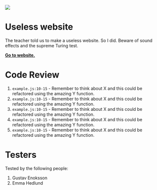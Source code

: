 ![](https://media3.giphy.com/media/tKxvuLmOaKEDQ2hWie/giphy.gif?cid=ecf05e47wr67jsp7al790vnwaez0qttza1i18bl8i83hoa6o&ep=v1_gifs_search&rid=giphy.gif&ct=g)

# Useless website

The teacher told us to make a useless website. So I did. Beware of sound effects and the supreme Turing test.

**[Go to website.]([https://tobias-ahlund.com/project/index.php](https://tobias-ahlund-useless-web.netlify.app/))**

# Code Review

1. `example.js:10-15` - Remember to think about X and this could be refactored using the amazing Y function.
1. `example.js:10-15` - Remember to think about X and this could be refactored using the amazing Y function.
1. `example.js:10-15` - Remember to think about X and this could be refactored using the amazing Y function.
1. `example.js:10-15` - Remember to think about X and this could be refactored using the amazing Y function.
1. `example.js:10-15` - Remember to think about X and this could be refactored using the amazing Y function.

# Testers

Tested by the following people:

1. Gustav Enoksson
2. Emma Hedlund
